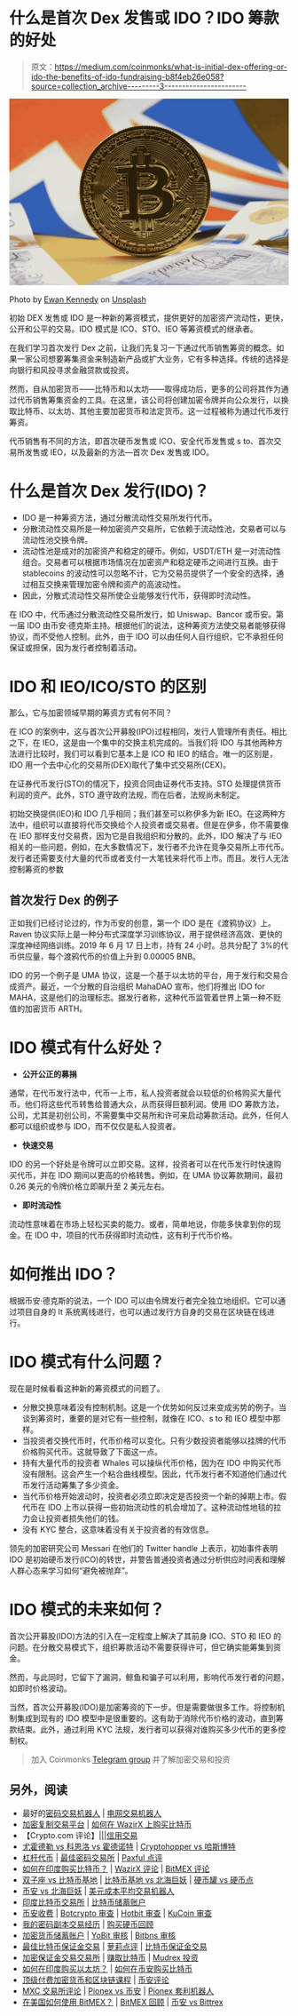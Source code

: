 # 什么是首次 Dex 发售或 IDO？IDO 筹款的好处

> 原文：<https://medium.com/coinmonks/what-is-initial-dex-offering-or-ido-the-benefits-of-ido-fundraising-b8f4eb26e058?source=collection_archive---------3----------------------->

![](img/f6995fd14ebab00c285c42da37b3e130.png)

Photo by [Ewan Kennedy](https://unsplash.com/@ewankennedy19?utm_source=medium&utm_medium=referral) on [Unsplash](https://unsplash.com?utm_source=medium&utm_medium=referral)

初始 DEX 发售或 IDO 是一种新的筹资模式，提供更好的加密资产流动性，更快，公开和公平的交易。IDO 模式是 ICO、STO、IEO 等筹资模式的继承者。

在我们学习首次发行 Dex 之前，让我们先复习一下通过代币销售筹资的概念。如果一家公司想要筹集资金来制造新产品或扩大业务，它有多种选择。传统的选择是向银行和风投寻求金融贷款或投资。

然而，自从加密货币——比特币和以太坊——取得成功后，更多的公司将其作为通过代币销售筹集资金的工具。在这里，该公司将创建加密令牌并向公众发行，以换取比特币、以太坊、其他主要加密货币和法定货币。这一过程被称为通过代币发行筹资。

代币销售有不同的方法，即首次硬币发售或 ICO、安全代币发售或 s to、首次交易所发售或 IEO，以及最新的方法—首次 Dex 发售或 IDO。

# 什么是首次 Dex 发行(IDO)？

*   IDO 是一种筹资方法，通过分散流动性交易所发行代币。
*   分散流动性交易所是一种加密资产交易所，它依赖于流动性池，交易者可以与流动性池交换令牌。
*   流动性池是成对的加密资产和稳定的硬币。例如，USDT/ETH 是一对流动性组合。交易者可以根据市场情况在加密资产和稳定硬币之间进行互换。由于 stablecoins 的波动性可以忽略不计，它为交易员提供了一个安全的选择，通过相互交换来管理加密令牌和资产的高波动性。
*   因此，分散式流动性交易所使企业能够发行代币，获得即时流动性。

在 IDO 中，代币通过分散流动性交易所发行，如 Uniswap、Bancor 或币安。第一届 IDO 由币安·德克斯主持。根据他们的说法，这种筹资方法使交易者能够获得协议，而不受他人控制。此外，由于 IDO 可以由任何人自行组织，它不承担任何保证或担保，因为发行者控制着活动。

# IDO 和 IEO/ICO/STO 的区别

那么，它与加密领域早期的筹资方式有何不同？

在 ICO 的案例中，这与首次公开募股(IPO)过程相同，发行人管理所有责任。相比之下，在 IEO，这是由一个集中的交换主机完成的。当我们将 IDO 与其他两种方法进行比较时，我们可以看到它基本上是 ICO 和 IEO 的结合。唯一的区别是，IDO 用一个去中心化的交易所(DEX)取代了集中式交易所(CEX)。

在证券代币发行(STO)的情况下，投资合同由证券代币支持。STO 处理提供货币利润的资产。此外，STO 遵守政府法规，而在后者，法规尚未制定。

初始交换提供(IEO)和 IDO 几乎相同；我们甚至可以称伊多为新 IEO。在这两种方法中，组织可以直接将代币交换给个人投资者或交易者。但是在伊多，你不需要像在 IEO 那样支付交易费，因为它是自我组织和分散的。此外，IDO 解决了与 IEO 相关的一些问题，例如，在大多数情况下，发行者不允许在竞争交易所上市代币。发行者还需要支付大量的代币或者支付一大笔钱来将代币上市。而且。发行人无法控制筹资的参数

## 首次发行 Dex 的例子

正如我们已经讨论过的，作为币安的创意，第一个 IDO 是在《渡鸦协议》上。Raven 协议实际上是一种分布式深度学习训练协议，用于提供经济高效、更快的深度神经网络训练。2019 年 6 月 17 日上市，持有 24 小时。总共分配了 3%的代币供应量，每个渡鸦代币的价值上升到 0.00005 BNB。

IDO 的另一个例子是 UMA 协议，这是一个基于以太坊的平台，用于发行和交易合成资产。最近，一个分散的自治组织 MahaDAO 宣布，他们将推出 IDO for MAHA，这是他们的治理标志。据发行者称，这种代币监管着世界上第一种不贬值的加密货币 ARTH。

# IDO 模式有什么好处？

*   **公开公正的募捐**

通常，在代币发行法中，代币一上市，私人投资者就会以较低的价格购买大量代币。他们将这些代币转售给普通大众，从而获得巨额利润。使用 IDO 筹款方法，公司，尤其是初创公司，不需要集中交易所和许可来启动筹款活动。此外，任何人都可以组织或参与 IDO，而不仅仅是私人投资者。

*   **快速交易**

IDO 的另一个好处是令牌可以立即交易。这样，投资者可以在代币发行时快速购买代币，并在 IDO 期间以更高的价格转售。例如，在 UMA 协议筹款期间，最初 0.26 美元的令牌价格立即飙升至 2 美元左右。

*   **即时流动性**

流动性意味着在市场上轻松买卖的能力。或者，简单地说，你能多快拿到你的现金。在 IDO 中，项目的代币获得即时流动性，这有利于代币价格。

# 如何推出 IDO？

根据币安·德克斯的说法，一个 IDO 可以由令牌发行者完全独立地组织。它可以通过项目自身的 It 系统离线进行，也可以通过发行方自身的交易在区块链在线进行。

# IDO 模式有什么问题？

现在是时候看看这种新的筹资模式的问题了。

*   分散交换意味着没有控制机制。这是一个优势如何反过来变成劣势的例子。当谈到筹资时，重要的是对它有一些控制，就像在 ICO、s to 和 IEO 模型中那样。
*   当投资者交换代币时，代币价格可以变化。只有少数投资者能够以挂牌的代币价格购买代币。这就导致了下面这一点。
*   持有大量代币的投资者 Whales 可以操纵代币价格，因为在 IDO 中购买代币没有限制。这会产生一个粘合曲线模型。因此，代币发行者不知道他们通过代币发行活动筹集了多少资金。
*   当代币价格开始波动时，投资者必须立即决定是否投资一个新的掉期上市。假代币在 IDO 上市以获得一些初始流动性的机会增加了。这种流动性地毯的拉力会让投资者损失他们的钱。
*   没有 KYC 整合，这意味着没有关于投资者的有效信息。

领先的加密研究公司 Messari 在他们的 Twitter handle 上表示，初始事件表明 IDO 是初始硬币发行(ICO)的转世，并警告普通投资者通过分析供应时间表和理解人群心态来学习如何“避免被抛弃”。

# IDO 模式的未来如何？

首次公开募股(IDO)方法的引入在一定程度上解决了其前身 ICO、STO 和 IEO 的问题。在分散交易模式下，组织筹款活动不需要获得许可，但它确实能筹集到资金。

然而，与此同时，它留下了漏洞，鲸鱼和骗子可以利用，影响代币发行者的问题，如即时价格波动。

当然，首次公开募股(IDO)是加密筹资的下一步。但是需要做很多工作。将控制机制集成到现有的 IDO 模型中是很重要的。这有助于消除代币价格的波动，直到筹款结束。此外，通过利用 KYC 法规，发行者可以获得对谁购买多少代币的更多控制权。

> 加入 Coinmonks [Telegram group](https://t.me/joinchat/PmKOYQ9NNKZlZGNl) 并了解加密交易和投资

## 另外，阅读

*   最好的[密码交易机器人](/coinmonks/crypto-trading-bot-c2ffce8acb2a) | [电网交易机器人](https://blog.coincodecap.com/grid-trading)
*   [加密复制交易平台](/coinmonks/top-10-crypto-copy-trading-platforms-for-beginners-d0c37c7d698c) | [如何在 WazirX 上购买比特币](/coinmonks/buy-bitcoin-on-wazirx-2d12b7989af1)
*   【Crypto.com 评论】|[|](/coinmonks/crypto-com-review-f143dca1f74c)|[信用交易](/coinmonks/huobi-margin-trading-b3b06cdc1519)
*   [尤霍德勒 vs 科恩洛 vs 霍德诺特](/coinmonks/youhodler-vs-coinloan-vs-hodlnaut-b1050acde55a) | [Cryptohopper vs 哈斯博特](https://blog.coincodecap.com/cryptohopper-vs-haasbot)
*   [杠杆代币](/coinmonks/leveraged-token-3f5257808b22) | [最佳密码交易所](/coinmonks/crypto-exchange-dd2f9d6f3769) | [Paxful 点评](/coinmonks/paxful-review-4daf2354ab70)
*   [如何在印度购买比特币？](/coinmonks/buy-bitcoin-in-india-feb50ddfef94) | [WazirX 评论](/coinmonks/wazirx-review-5c811b074f5b) | [BitMEX 评论](https://blog.coincodecap.com/bitmex-review)
*   [双子座 vs 比特币基地](https://blog.coincodecap.com/gemini-vs-coinbase) | [比特币基地 vs 北海巨妖](https://blog.coincodecap.com/kraken-vs-coinbase) | [硬币罐 vs 硬币点](https://blog.coincodecap.com/coinspot-vs-coinjar)
*   [币安 vs 北海巨妖](https://blog.coincodecap.com/binance-vs-kraken) | [美元成本平均交易机器人](https://blog.coincodecap.com/pionex-dca-bot)
*   [印度比特币交易所](/coinmonks/bitcoin-exchange-in-india-7f1fe79715c9) | [比特币储蓄账户](/coinmonks/bitcoin-savings-account-e65b13f92451)
*   [币安收费](/coinmonks/binance-fees-8588ec17965) | [Botcrypto 审查](/coinmonks/botcrypto-review-2021-build-your-own-trading-bot-coincodecap-6b8332d736c7) | [Hotbit 审查](/coinmonks/hotbit-review-cd5bec41dafb) | [KuCoin 审查](https://blog.coincodecap.com/kucoin-review)
*   [我的密码副本交易经历](/coinmonks/my-experience-with-crypto-copy-trading-d6feb2ce3ac5) | [购买硬币回顾](https://blog.coincodecap.com/buycoins-review)
*   [加密货币储蓄账户](/coinmonks/cryptocurrency-savings-accounts-be3bc0feffbf) | [YoBit 审核](/coinmonks/yobit-review-175464162c62) | [Bitbns 审核](/coinmonks/bitbns-review-38256a07e161)
*   [最佳比特币保证金交易](/coinmonks/bitcoin-margin-trading-exchange-bcbfcbf7b8e3) | [萝莉点评](/coinmonks/lolli-review-e6ddc7895ad8) | [比特币保证金交易](https://blog.coincodecap.com/bityard-margin-trading)
*   [加密保证金交易交易所](/coinmonks/crypto-margin-trading-exchanges-428b1f7ad108) | [赚取比特币](/coinmonks/earn-bitcoin-6e8bd3c592d9) | [Mudrex 投资](https://blog.coincodecap.com/mudrex-invest-review-the-best-way-to-invest-in-crypto)
*   [如何在印度购买以太坊？](https://blog.coincodecap.com/buy-ethereum-in-india) | [如何在币安购买比特币](https://blog.coincodecap.com/buy-bitcoin-binance)
*   [顶级付费加密货币和区块链课程](https://blog.coincodecap.com/blockchain-courses) | [币安评论](/coinmonks/binance-review-ee10d3bf3b6e)
*   [MXC 交易所评论](/coinmonks/mxc-exchange-review-3af0ec1cba8c) | [Pionex vs 币安](https://blog.coincodecap.com/pionex-vs-binance) | [Pionex 套利机器人](https://blog.coincodecap.com/pionex-arbitrage-bot)
*   [在美国如何使用 BitMEX？](https://blog.coincodecap.com/use-bitmex-in-usa) | [BitMEX 回顾](https://blog.coincodecap.com/bitmex-review) | [币安 vs Bittrex](https://blog.coincodecap.com/binance-vs-bittrex)